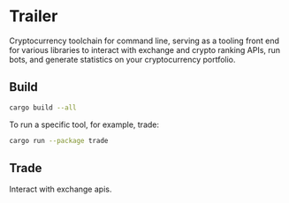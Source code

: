 # Trailer

Cryptocurrency toolchain for command line, serving as a tooling front end for various libraries to interact with exchange and crypto ranking APIs, run bots, and generate statistics on your cryptocurrency portfolio.

## Build

```bash
cargo build --all
```

To run a specific tool, for example, trade:
```bash
cargo run --package trade
```

## Trade

Interact with exchange apis.
